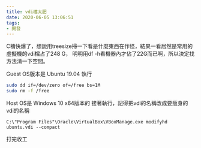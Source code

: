 ```yaml
---
title: vdi檔太肥
date: 2020-06-05 13:06:51
tags:
- 開發
---
```


C槽快爆了，想說用treesize掃一下看是什麼東西在作怪，結果一看居然是常用的虛擬機的vdi檔占了248 G，
明明用df -h看機器內才佔了22G而已啊，所以決定找方法清一下空間。

Guest OS版本是 Ubuntu 19.04
執行
```bash
sudo dd if=/dev/zero of=/free bs=1M
sudo rm -f /free
```
Host OS是 Windows 10 x64版本的
接著執行，記得把vdi的名稱改成要瘦身的vdi的名稱

```dos
‪C:\"Program Files"\Oracle\VirtualBox\VBoxManage.exe modifyhd ubuntu.vdi --compact
```

打完收工




